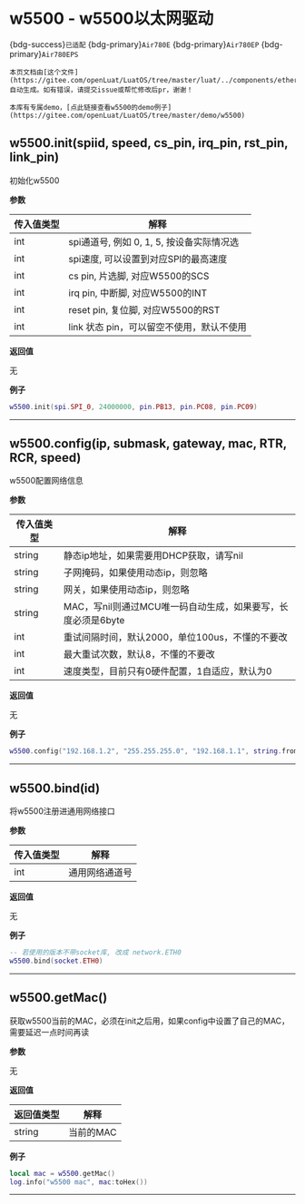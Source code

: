 # w5500 - w5500以太网驱动

{bdg-success}`已适配` {bdg-primary}`Air780E` {bdg-primary}`Air780EP` {bdg-primary}`Air780EPS`

```{note}
本页文档由[这个文件](https://gitee.com/openLuat/LuatOS/tree/master/luat/../components/ethernet/w5500/luat_lib_w5500.c)自动生成。如有错误，请提交issue或帮忙修改后pr，谢谢！
```

```{tip}
本库有专属demo，[点此链接查看w5500的demo例子](https://gitee.com/openLuat/LuatOS/tree/master/demo/w5500)
```

## w5500.init(spiid, speed, cs_pin, irq_pin, rst_pin, link_pin)



初始化w5500

**参数**

|传入值类型|解释|
|-|-|
|int|spi通道号, 例如 0, 1, 5, 按设备实际情况选|
|int|spi速度, 可以设置到对应SPI的最高速度|
|int|cs pin, 片选脚, 对应W5500的SCS|
|int|irq pin, 中断脚, 对应W5500的INT|
|int|reset pin, 复位脚, 对应W5500的RST|
|int|link 状态 pin，可以留空不使用，默认不使用|

**返回值**

无

**例子**

```lua
w5500.init(spi.SPI_0, 24000000, pin.PB13, pin.PC08, pin.PC09)

```

---

## w5500.config(ip, submask, gateway, mac, RTR, RCR, speed)



w5500配置网络信息

**参数**

|传入值类型|解释|
|-|-|
|string|静态ip地址，如果需要用DHCP获取，请写nil|
|string|子网掩码，如果使用动态ip，则忽略|
|string|网关，如果使用动态ip，则忽略|
|string|MAC，写nil则通过MCU唯一码自动生成，如果要写，长度必须是6byte|
|int|重试间隔时间，默认2000，单位100us，不懂的不要改|
|int|最大重试次数，默认8，不懂的不要改|
|int|速度类型，目前只有0硬件配置，1自适应，默认为0|

**返回值**

无

**例子**

```lua
w5500.config("192.168.1.2", "255.255.255.0", "192.168.1.1", string.fromHex("102a3b4c5d6e"))

```

---

## w5500.bind(id)



将w5500注册进通用网络接口

**参数**

|传入值类型|解释|
|-|-|
|int|通用网络通道号|

**返回值**

无

**例子**

```lua
-- 若使用的版本不带socket库, 改成 network.ETH0
w5500.bind(socket.ETH0)

```

---

## w5500.getMac()



获取w5500当前的MAC，必须在init之后用，如果config中设置了自己的MAC，需要延迟一点时间再读

**参数**

无

**返回值**

|返回值类型|解释|
|-|-|
|string|当前的MAC|

**例子**

```lua
local mac = w5500.getMac()
log.info("w5500 mac", mac:toHex())

```

---


